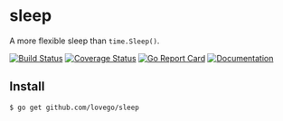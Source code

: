 # sleep
A more flexible sleep than `time.Sleep()`.

[![Build Status](https://github.com/lovego/sleep/actions/workflows/go.yml/badge.svg)](https://github.com/lovego/sleep/actions/workflows/go.yml)
[![Coverage Status](https://coveralls.io/repos/github/lovego/sleep/badge.svg?branch=master)](https://coveralls.io/github/lovego/sleep)
[![Go Report Card](https://goreportcard.com/badge/github.com/lovego/sleep)](https://goreportcard.com/report/github.com/lovego/sleep)
[![Documentation](https://pkg.go.dev/badge/github.com/lovego/sleep)](https://pkg.go.dev/github.com/lovego/sleep)

## Install
`$ go get github.com/lovego/sleep`


